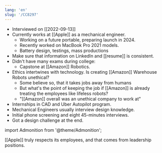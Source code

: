 ```yaml
---
lang: 'en'
slug: '/CC8297'
---
```


- Interviewed on [[2022-09-13]]
- Currently works at [[Apple]] as a mechanical engineer.
  - Working on a future portable, preparing launch in 2024.
  - Recently worked on MacBook Pro 2021 models.
  - Battery design, testings, mass productions
- Make sure that information on LinkedIn and [[resume]] is consistent.
- Didn't have many exams during college:
  - Capstone at [[Amazon]] Robotics.
- Ethics intertwines with technology. Is creating [[Amazon]] Warehouse Robots unethical?
  - Some believe so, that it takes jobs away from humans
  - But what's the point of keeping the job if [[Amazon]] is already treating the employees like lifeless robots?
  - "[[Amazon]] overall was an unethical company to work at"
- Internships in CAD and Uber Autopilot program.
- Mechanical Engineers usually interview design knowledge.
- Initial phone screening and eight 45-minutes interviews.
- Got a design challenge at the end.

import Admonition from '@theme/Admonition';

<Admonition type="info" title="I love my job because..." icon="💙">
[[Apple]] truly respects its employees, and that comes from leadership positions.
</Admonition>
